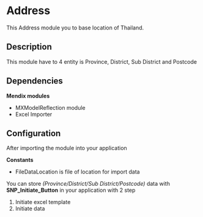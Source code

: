 # Address
This Address module you to base location of Thailand.

## Description
This module have to 4 entity is Province, District, Sub District and Postcode

## Dependencies
**Mendix modules**
- MXModelReflection module
- Excel Importer

## Configuration
After importing the module into your application

**Constants**
- FileDataLocation is file of location for import data 

You can store *(Province/District/Sub District/Postcode)* data with **SNP_Initiate_Button** in your application with 2 step
1. Initiate excel template
2. Initiate data


